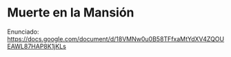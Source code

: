 # Muerte en la Mansión

Enunciado: https://docs.google.com/document/d/18VMNw0u0B58TFfxaMtYdXV4ZQOUEAWL87HAP8K1jKLs
